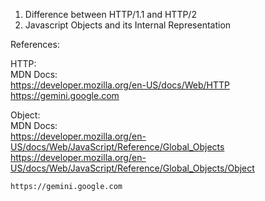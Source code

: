 
1. Difference between HTTP/1.1 and HTTP/2
2. Javascript Objects and its Internal Representation

References: 

  HTTP:<br />
    MDN Docs: <br />
      https://developer.mozilla.org/en-US/docs/Web/HTTP <br />
      https://gemini.google.com<br />
    
  Object: <br />
    MDN Docs: <br />
      https://developer.mozilla.org/en-US/docs/Web/JavaScript/Reference/Global_Objects <br />
      https://developer.mozilla.org/en-US/docs/Web/JavaScript/Reference/Global_Objects/Object <br />
    
    https://gemini.google.com
